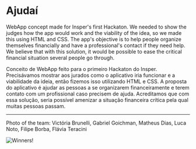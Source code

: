 # Ajudaí

WebApp concept made for Insper's first Hackaton. We needed to show the judges how the app would work and the viability of the idea, so we made this using HTML and CSS. The app's objective is to help people organize themselves financially and have a professional's contact if they need help. We believe that with this solution, it would be possible to ease the critical financial situation several people go through.

Conceito de WebApp feito para o primeiro Hackaton do Insper. Precisávamos mostrar aos jurados como o aplicativo iria funcionar e a viabilidade da ideia, então fizemos isso utilizando HTML e CSS. A proposta do aplicativo é ajudar as pessoas a se organizarem financeiramente e terem contato com um profissional caso precisem de ajuda. Acreditamos que com essa solução, seria possível amenizar a situação financeira crítica pela qual muitas pessoas passam.

________________________

Photo of the team: Victória Brunelli, Gabriel Goichman, Matheus Dias, Luca Noto, Filipe Borba, Flávia Teracini

![Winners!](https://scontent.faqa1-1.fna.fbcdn.net/v/t1.0-9/13103350_1339861039374472_7486402901346923680_n.jpg?oh=9c8b8cc55f15da19f92d73101dad68c4&oe=59C5591E "Winners!")
